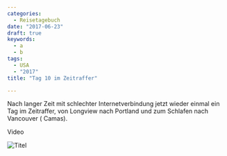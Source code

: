 ```yaml
---
categories:
  - Reisetagebuch
date: "2017-06-23"
draft: true
keywords:
  - a
  - b
tags:
  - USA
  - "2017"
title: "Tag 10 im Zeitraffer"

---
```


Nach langer Zeit mit schlechter Internetverbindung jetzt wieder einmal ein Tag
im Zeitraffer, von Longview nach Portland und zum Schlafen nach Vancouver (
Camas).

Video

![Titel](...)
<!-- Tag-10-2017-06-13 -->